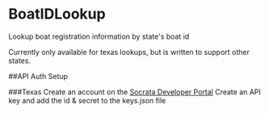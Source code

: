 # BoatIDLookup
 Lookup boat registration information by state's boat id

 Currently only available for texas lookups, but is written to support other states.
 
 ##API Auth Setup
 
 ###Texas
 Create an account on the [Socrata Developer Portal](https://dev.socrata.com/)
 Create an API key and add the id & secret to the keys.json file